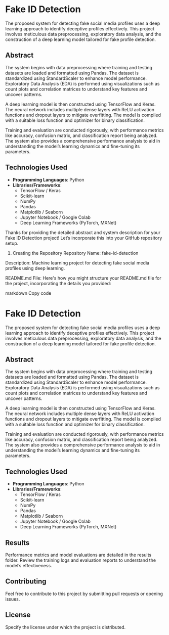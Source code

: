 # Fake ID Detection

The proposed system for detecting fake social media profiles uses a deep learning approach to identify deceptive profiles effectively. This project involves meticulous data preprocessing, exploratory data analysis, and the construction of a deep learning model tailored for fake profile detection.

## Abstract

The system begins with data preprocessing where training and testing datasets are loaded and formatted using Pandas. The dataset is standardized using StandardScaler to enhance model performance. Exploratory Data Analysis (EDA) is performed using visualizations such as count plots and correlation matrices to understand key features and uncover patterns.

A deep learning model is then constructed using TensorFlow and Keras. The neural network includes multiple dense layers with ReLU activation functions and dropout layers to mitigate overfitting. The model is compiled with a suitable loss function and optimizer for binary classification.

Training and evaluation are conducted rigorously, with performance metrics like accuracy, confusion matrix, and classification report being analyzed. The system also provides a comprehensive performance analysis to aid in understanding the model’s learning dynamics and fine-tuning its parameters.

## Technologies Used

- **Programming Languages**: Python
- **Libraries/Frameworks**:
  - TensorFlow / Keras
  - Scikit-learn
  - NumPy
  - Pandas
  - Matplotlib / Seaborn
  - Jupyter Notebook / Google Colab
  - Deep Learning Frameworks (PyTorch, MXNet)

Thanks for providing the detailed abstract and system description for your Fake ID Detection project! Let’s incorporate this into your GitHub repository setup.

1. Creating the Repository
Repository Name: fake-id-detection

Description: Machine learning project for detecting fake social media profiles using deep learning.

README.md File:
Here's how you might structure your README.md file for the project, incorporating the details you provided:

markdown
Copy code
# Fake ID Detection

The proposed system for detecting fake social media profiles uses a deep learning approach to identify deceptive profiles effectively. This project involves meticulous data preprocessing, exploratory data analysis, and the construction of a deep learning model tailored for fake profile detection.

## Abstract

The system begins with data preprocessing where training and testing datasets are loaded and formatted using Pandas. The dataset is standardized using StandardScaler to enhance model performance. Exploratory Data Analysis (EDA) is performed using visualizations such as count plots and correlation matrices to understand key features and uncover patterns.

A deep learning model is then constructed using TensorFlow and Keras. The neural network includes multiple dense layers with ReLU activation functions and dropout layers to mitigate overfitting. The model is compiled with a suitable loss function and optimizer for binary classification.

Training and evaluation are conducted rigorously, with performance metrics like accuracy, confusion matrix, and classification report being analyzed. The system also provides a comprehensive performance analysis to aid in understanding the model’s learning dynamics and fine-tuning its parameters.

## Technologies Used

- **Programming Languages**: Python
- **Libraries/Frameworks**:
  - TensorFlow / Keras
  - Scikit-learn
  - NumPy
  - Pandas
  - Matplotlib / Seaborn
  - Jupyter Notebook / Google Colab
  - Deep Learning Frameworks (PyTorch, MXNet)

## Results
Performance metrics and model evaluations are detailed in the results folder. Review the training logs and evaluation reports to understand the model’s effectiveness.

## Contributing
Feel free to contribute to this project by submitting pull requests or opening issues.

## License
Specify the license under which the project is distributed.
